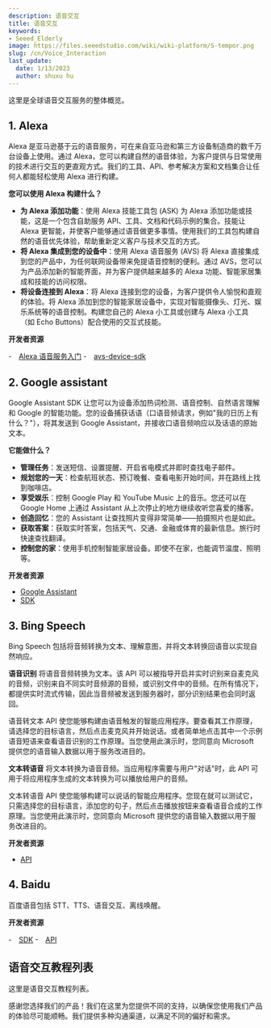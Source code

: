 ```yaml
---
description: 语音交互
title: 语音交互
keywords:
- Seeed_Elderly
image: https://files.seeedstudio.com/wiki/wiki-platform/S-tempor.png
slug: /cn/Voice_Interaction
last_update:
  date: 1/13/2023
  author: shuxu hu
---
```


这里是全球语音交互服务的整体概览。

## 1. Alexa

Alexa 是亚马逊基于云的语音服务，可在来自亚马逊和第三方设备制造商的数千万台设备上使用。通过 Alexa，您可以构建自然的语音体验，为客户提供与日常使用的技术进行交互的更直观方式。我们的工具、API、参考解决方案和文档集合让任何人都能轻松使用 Alexa 进行构建。

**您可以使用 Alexa 构建什么？**
- **为 Alexa 添加功能**：使用 Alexa 技能工具包 (ASK) 为 Alexa 添加功能或技能，这是一个包含自助服务 API、工具、文档和代码示例的集合。技能让 Alexa 更智能，并使客户能够通过语音做更多事情。使用我们的工具包构建自然的语音优先体验，帮助重新定义客户与技术交互的方式。
- **将 Alexa 集成到您的设备中**：使用 Alexa 语音服务 (AVS) 将 Alexa 直接集成到您的产品中，为任何联网设备带来免提语音控制的便利。通过 AVS，您可以为产品添加新的智能界面，并为客户提供越来越多的 Alexa 功能、智能家居集成和技能的访问权限。
- **将设备连接到 Alexa**：将 Alexa 连接到您的设备，为客户提供令人愉悦和直观的体验。将 Alexa 添加到您的智能家居设备中，实现对智能摄像头、灯光、娱乐系统等的语音控制。构建您自己的 Alexa 小工具或创建与 Alexa 小工具（如 Echo Buttons）配合使用的交互式技能。

**开发者资源**

-　[Alexa 语音服务入门](https://developer.amazon.com/zh/alexa-voice-service)
-　[avs-device-sdk](https://github.com/alexa/avs-device-sdk/wiki)

## 2. Google assistant

Google Assistant SDK 让您可以为设备添加热词检测、语音控制、自然语言理解和 Google 的智能功能。您的设备捕获话语（口语音频请求，例如"我的日历上有什么？"），将其发送到 Google Assistant，并接收口语音频响应以及话语的原始文本。

**它能做什么？**
- **管理任务**：发送短信、设置提醒、开启省电模式并即时查找电子邮件。
- **规划您的一天**：检查航班状态、预订晚餐、查看电影开始时间，并在路线上找到咖啡店。
- **享受娱乐**：控制 Google Play 和 YouTube Music 上的音乐。您还可以在 Google Home 上通过 Assistant 从上次停止的地方继续收听您喜爱的播客。
- **创造回忆**：您的 Assistant 让查找照片变得非常简单——拍摄照片也是如此。
- **获取答案**：获取实时答案，包括天气、交通、金融或体育的最新信息。旅行时快速查找翻译。
- **控制您的家**：使用手机控制智能家居设备。即使不在家，也能调节温度、照明等。

**开发者资源**

- [Google Assistant](https://assistant.google.com/)
- [SDK](https://developers.google.com/assistant/sdk/overview)

## 3. Bing Speech

Bing Speech 包括将音频转换为文本、理解意图，并将文本转换回语音以实现自然响应。

**语音识别**
将语音音频转换为文本。该 API 可以被指导开启并实时识别来自麦克风的音频，识别来自不同实时音频源的音频，或识别文件中的音频。在所有情况下，都提供实时流式传输，因此当音频被发送到服务器时，部分识别结果也会同时返回。

语音转文本 API 使您能够构建由语音触发的智能应用程序。要查看其工作原理，请选择您的目标语言，然后点击麦克风并开始说话。或者简单地点击其中一个示例语音短语来查看语音识别的工作原理。当您使用此演示时，您同意向 Microsoft 提供您的语音输入数据以用于服务改进目的。

**文本转语音**
将文本转换为语音音频。当应用程序需要与用户"对话"时，此 API 可用于将应用程序生成的文本转换为可以播放给用户的音频。

文本转语音 API 使您能够构建可以说话的智能应用程序。您现在就可以测试它，只需选择您的目标语言，添加您的句子，然后点击播放按钮来查看语音合成的工作原理。当您使用此演示时，您同意向 Microsoft 提供您的语音输入数据以用于服务改进目的。

**开发者资源**

- [API](https://docs.microsoft.com/en-us/azure/cognitive-services/speech/home)


## 4. Baidu

百度语音包括 STT、TTS、语音交互、离线唤醒。

**开发者资源**

-　[SDK](https://github.com/MyDuerOS/DuerOS-Python-Client)
-　[API](http://ai.baidu.com/docs#/ASR-Android-SDK/top)

## 语音交互教程列表

这里是语音交互教程列表。

<!-- - [ReSpeaker Core V2 & Wio Link](/cn/ReSpeaker_Core_V2_&_Wio_Link/)
- [Google Assistant](/cn/Google_Assistant) -->
感谢您选择我们的产品！我们在这里为您提供不同的支持，以确保您使用我们产品的体验尽可能顺畅。我们提供多种沟通渠道，以满足不同的偏好和需求。

<div class="button_tech_support_container">
<a href="https://forum.seeedstudio.com/" class="button_forum"></a> 
<a href="https://www.seeedstudio.com/contacts" class="button_email"></a>
</div>

<div class="button_tech_support_container">
<a href="https://discord.gg/eWkprNDMU7" class="button_discord"></a> 
<a href="https://github.com/Seeed-Studio/wiki-documents/discussions/69" class="button_discussion"></a>
</div>
